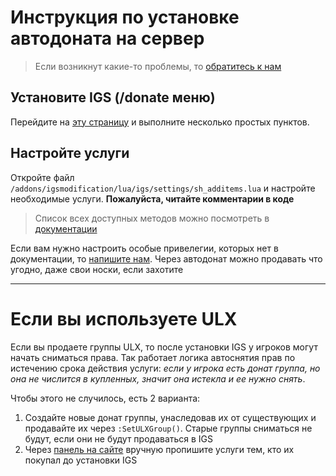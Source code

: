 # Инструкция по установке автодоната на сервер
> Если возникнут какие-то проблемы, то [обратитесь к нам](https://gm-donate.ru/support)

## Установите IGS (/donate меню)
Перейдите на [эту страницу](https://github.com/GM-DONATE/IGS) и выполните несколько простых пунктов.

## Настройте услуги
Откройте файл `/addons/igsmodification/lua/igs/settings/sh_additems.lua` и настройте необходимые услуги. **Пожалуйста, читайте комментарии в коде**

> Список всех доступных методов можно посмотреть в [документации](https://gm-donate.ru/docs)

Если вам нужно настроить особые привелегии, которых нет в документации, то [напишите нам](https://gm-donate.ru/support). Через автодонат можно продавать что угодно, даже свои носки, если захотите

---

# Если вы используете ULX
Если вы продаете группы ULX, то после установки IGS у игроков могут начать сниматься права. Так работает логика автоснятия прав по истечению срока действия услуги: _если у игрока есть донат группа, но она не числится в купленных, значит она истекла и ее нужно снять_.

Чтобы этого не случилось, есть 2 варианта:
1. Создайте новые донат группы, унаследовав их от существующих и продавайте их через `:SetULXGroup()`. Старые группы сниматься не будут, если они не будут продаваться в IGS
2. Через [панель на сайте](https://gm-donate.ru/panel/statistics/purchases) вручную пропишите услуги тем, кто их покупал до установки IGS
